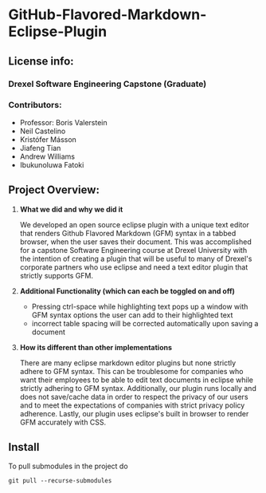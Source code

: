 # GitHub-Flavored-Markdown-Eclipse-Plugin

## License info:

### Drexel Software Engineering Capstone (Graduate)

### Contributors:
* Professor: Boris Valerstein
* Neil Castelino
* Kristófer Másson
* Jiafeng Tian
* Andrew Williams
* Ibukunoluwa Fatoki

## Project Overview:

1. **What we did and why we did it**

    We developed an open source eclipse plugin with a unique text editor that renders Github Flavored Markdown (GFM)
    syntax in a tabbed browser, when the user saves their document. This was accomplished for a capstone Software
    Engineering course at Drexel University with the intention of creating a plugin that will be useful to many of
    Drexel's corporate partners who use eclipse and need a text editor plugin that strictly supports GFM.

2. **Additional Functionality (which can each be toggled on and off)**

	* Pressing ctrl-space while highlighting text pops up a window with GFM syntax options the user can add to their
	highlighted text
	* incorrect table spacing will be corrected automatically upon saving a document

3. **How its different than other implementations**
	
	There are many eclipse markdown editor plugins but none strictly adhere to GFM syntax. This can be troublesome
	for companies who want their employees to be able to edit text documents in eclipse while strictly adhering to
	GFM syntax. Additionally, our plugin runs locally and does not save/cache data in order to respect the privacy of our users and
	to meet the expectations of companies with strict privacy policy adherence. Lastly, our plugin uses eclipse's built in 
	browser to render GFM accurately with CSS. 
	
## Install

To pull submodules in the project do

```
git pull --recurse-submodules
```
